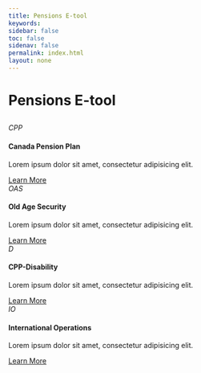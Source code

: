 ```yaml
---
title: Pensions E-tool
keywords: 
sidebar: false
toc: false
sidenav: false
permalink: index.html
layout: none
---
```

<h1>Pensions E-tool</h1>
<div class="row">
        <div class="col-lg-12">
            <h2 class="page-header"></h2>
        </div>
        <div class="col-md-3 col-sm-7">
            <div class="panel panel-default text-center">
                <div class="panel-heading">
                    <span class="fa-stack fa-6x">
                          <i class="fa fa-circle fa-stack-2x text-primary"></i>
                          <i class="fa fa-stack-1x fa-inverse">CPP</i>
                    </span>
                </div>
                <div class="panel-body">
                    <h4>Canada Pension Plan</h4>
                    <p>Lorem ipsum dolor sit amet, consectetur adipisicing elit.</p>
                    <a href="power_of_attorney.html" class="btn btn-primary">Learn More</a>
                </div>
            </div>
        </div>
        <div class="col-md-3 col-sm-7">
            <div class="panel panel-default text-center">
                <div class="panel-heading">
                    <span class="fa-stack fa-6x">
                          <i class="fa fa-circle fa-stack-2x text-primary"></i>
                          <i class="fa fa-stack-1x fa-inverse">OAS</i>
                    </span>
                </div>
                <div class="panel-body">
                    <h4>Old Age Security</h4>
                    <p>Lorem ipsum dolor sit amet, consectetur adipisicing elit.</p>
                    <a href="#" class="btn btn-primary">Learn More</a>
                </div>
            </div>
        </div>
        <div class="col-md-3 col-sm-7">
            <div class="panel panel-default text-center">
                <div class="panel-heading">
                    <span class="fa-stack fa-6x">
                          <i class="fa fa-circle fa-stack-2x text-primary"></i>
                          <i class="fa fa-stack-1x fa-inverse">D</i>
                    </span>
                </div>
                <div class="panel-body">
                    <h4>CPP-Disability</h4>
                    <p>Lorem ipsum dolor sit amet, consectetur adipisicing elit.</p>
                    <a href="#" class="btn btn-primary">Learn More</a>
                </div>
            </div>
        </div>
        <div class="col-md-3 col-sm-7">
            <div class="panel panel-default text-center">
                <div class="panel-heading">
                    <span class="fa-stack fa-6x">
                          <i class="fa fa-circle fa-stack-2x text-primary"></i>
                          <i class="fa fa-stack-1x fa-inverse">IO</i>
                    </span>
                </div>
                <div class="panel-body">
                    <h4>International Operations</h4>
                    <p>Lorem ipsum dolor sit amet, consectetur adipisicing elit.</p>
                    <a href="#" class="btn btn-primary">Learn More</a>
                </div>
            </div>
        </div>
    </div>

   

